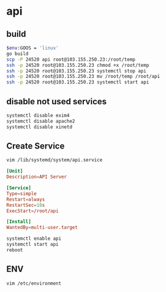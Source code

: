 # api

## build

```sh
$env:GOOS = 'linux'
go build
scp -P 24520 api root@103.155.250.23:/root/temp
ssh -p 24520 root@103.155.250.23 chmod +x /root/temp
ssh -p 24520 root@103.155.250.23 systemctl stop api
ssh -p 24520 root@103.155.250.23 mv /root/temp /root/api
ssh -p 24520 root@103.155.250.23 systemctl start api
```

## disable not used services

```sh
systemctl disable exim4
systemctl disable apache2
systemctl disable xinetd
```

## Create Service

```sh
vim /lib/systemd/system/api.service
```

```conf
[Unit]
Description=API Server

[Service]
Type=simple
Restart=always
RestartSec=10s
ExecStart=/root/api

[Install]
WantedBy=multi-user.target
```

```sh
systemctl enable api
systemctl start api
reboot
```

## ENV

```sh
vim /etc/environment
```
